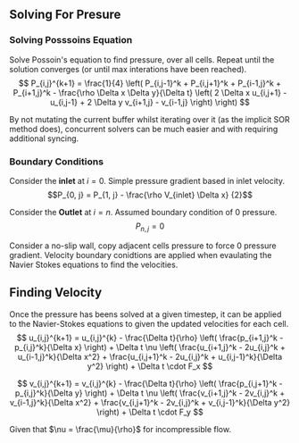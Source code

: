 
## Solving For Presure
### Solving Posssoins Equation
Solve Possoin's equation to find pressure, over all cells. Repeat until the solution converges 
(or until max interations have been reached).
$$
P_{i,j}^{k+1} = \frac{1}{4} \left( P_{i,j-1}^k + P_{i,j+1}^k + P_{i-1,j}^k + P_{i+1,j}^k - \frac{\rho \Delta x \Delta y}{\Delta t} \left( 2 \Delta x u_{i,j+1} - u_{i,j-1} + 2 \Delta y v_{i+1,j} - v_{i-1,j} \right) \right)
$$

By not mutating the current buffer whilst iterating over it (as the implicit SOR method does), 
concurrent solvers can be much easier and with requiring additional syncing.

### Boundary Conditions
Consider the **inlet** at $i=0$. Simple pressure gradient based in inlet velocity.
$$P_{0, j} = P_{1, j} - \frac{\rho V_{inlet} \Delta x} {2}$$

Consider the **Outlet** at $i=n$. Assumed boundary condition of 0 pressure.
$$P_{n, j} = 0$$

Consider a no-slip wall, copy adjacent cells pressure to force 0 pressure gradient. Velocity 
boundary conidtions are applied when evaulating the Navier Stokes equations to find the velocities.

## Finding Velocity
Once the pressure has beens solved at a given timestep, it can be applied to the Navier-Stokes equations to given the updated velocities for each cell.
$$
u_{i,j}^{k+1} = u_{i,j}^{k} - \frac{\Delta t}{\rho} \left( \frac{p_{i+1,j}^k - p_{i,j}^k}{\Delta x} \right) + \Delta t \nu \left( \frac{u_{i+1,j}^k - 2u_{i,j}^k + u_{i-1,j}^k}{\Delta x^2} + \frac{u_{i,j+1}^k - 2u_{i,j}^k + u_{i,j-1}^k}{\Delta y^2} \right) + \Delta t \cdot F_x
$$

$$
v_{i,j}^{k+1} = v_{i,j}^{k} - \frac{\Delta t}{\rho} \left( \frac{p_{i,j+1}^k - p_{i,j}^k}{\Delta y} \right) + \Delta t \nu \left( \frac{v_{i+1,j}^k - 2v_{i,j}^k + v_{i-1,j}^k}{\Delta x^2} + \frac{v_{i,j+1}^k - 2v_{i,j}^k + v_{i,j-1}^k}{\Delta y^2} \right) + \Delta t \cdot F_y
$$

Given that $\nu = \frac{\mu}{\rho}$ for incompressible flow.